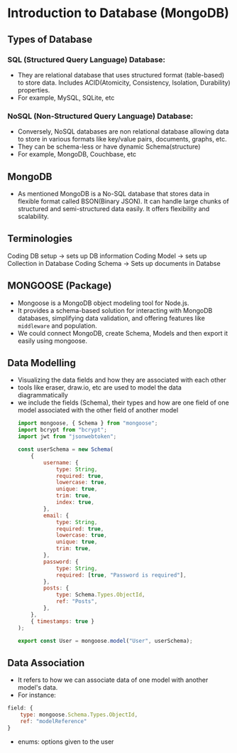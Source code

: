 # Introduction to Database (MongoDB)

## Types of Database

### SQL (Structured Query Language) Database:

-   They are relational database that uses structured format (table-based) to store data. Includes ACID(Atomicity, Consistency, Isolation, Durability) properties.
-   For example, MySQL, SQLite, etc

### NoSQL (Non-Structured Query Language) Database:

-   Conversely, NoSQL databases are non relational database allowing data to store in various formats like key/value pairs, documents, graphs, etc.
-   They can be schema-less or have dynamic Schema(structure)
-   For example, MongoDB, Couchbase, etc

## MongoDB

-   As mentioned MongoDB is a No-SQL database that stores data in flexible format called BSON(Binary JSON). It can handle large chunks of structured and semi-structured data easily. It offers flexibility and scalability.

## Terminologies

Coding DB setup -> sets up DB information
Coding Model -> sets up Collection in Database
Coding Schema -> Sets up documents in Databse

## MONGOOSE (Package)

-   Mongoose is a MongoDB object modeling tool for Node.js.
-   It provides a schema-based solution for interacting with MongoDB databases, simplifying data validation, and offering features like `middleware` and population.
-   We could connect MongoDB, create Schema, Models and then export it easily using mongoose.

## Data Modelling

-   Visualizing the data fields and how they are associated with each other
-   tools like eraser, draw.io, etc are used to model the data diagrammatically
-   we include the fields (Schema), their types and how are one field of one model associated with the other field of another model
    ```javascript
    import mongoose, { Schema } from "mongoose";
    import bcrypt from "bcrypt";
    import jwt from "jsonwebtoken";

    const userSchema = new Schema(
        {
            username: {
                type: String,
                required: true,
                lowercase: true,
                unique: true,
                trim: true,
                index: true,
            },
            email: {
                type: String,
                required: true,
                lowercase: true,
                unique: true,
                trim: true,
            },
            password: {
                type: String,
                required: [true, "Password is required"],
            },
            posts: {
                type: Schema.Types.ObjectId,
                ref: "Posts",
            },
        },
        { timestamps: true }
    );

    export const User = mongoose.model("User", userSchema);
    ```
## Data Association

-   It refers to how we can associate data of one model with another model's data.
-   For instance:

```javascript
field: {
    type: mongoose.Schema.Types.ObjectId,
    ref: "modelReference"
}
```

-   enums: options given to the user

